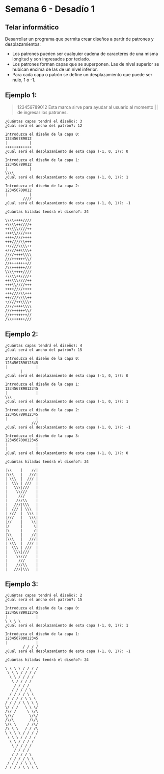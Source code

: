 Semana 6 - Desadío 1
====================

Telar informático
-----------------

Desarrollar un programa que permita crear diseños a partir de patrones y
desplazamientos:

- Los patrones pueden ser cualquier cadena de caracteres de una misma
longitud y son ingresados por teclado.
- Los patrones forman capas que se superponen. Las de nivel superior se
hubican encima de las de un nivel inferior.
- Para cada capa o patrón se define un desplazamiento que puede ser
nulo, 1 o -1.

Ejemplo 1:
----------

>123456789012       Esta marca sirve para ayudar al usuario al momento
>|          |       de ingresar los patrones.

<!-- language: lang-bash -->

    ¿Cuántas capas tendrá el diseño?: 3
    ¿Cuál será el ancho del patrón?: 12

    Introduzca el diseño de la capa 0:
    123456789012
    |          |
    ++++++++++++
    ¿Cuál será el desplazamiento de esta capa (-1, 0, 1)?: 0

    Introduzca el diseño de la capa 1:
    123456789012
    |          |
    \\\\        
    ¿Cuál será el desplazamiento de esta capa (-1, 0, 1)?: 1

    Introduzca el diseño de la capa 2:
    123456789012
    |          |
            ////
    ¿Cuál será el desplazamiento de esta capa (-1, 0, 1)?: -1

    ¿Cuántas hiladas tendrá el diseño?: 24

    \\\\++++////
    +\\\\++////+
    ++\\\\////++
    +++\\////+++
    ++++////++++
    +++////\\+++
    ++////\\\\++
    +////++\\\\+
    ////++++\\\\
    ///++++++\\/
    //++++++++//
    /\\++++++///
    \\\\++++////
    +\\\\++////+
    ++\\\\////++
    +++\\////+++
    ++++////++++
    +++////\\+++
    ++////\\\\++
    +////++\\\\+
    ////++++\\\\
    ///++++++\\/
    //++++++++//
    /\\++++++///

Ejemplo 2:
----------

<!-- language: lang-bash -->

    ¿Cuántas capas tendrá el diseño?: 4
    ¿Cuál será el ancho del patrón?: 15

    Introduzca el diseño de la capa 0:
    123456789012345
    |             |
           |       
    ¿Cuál será el desplazamiento de esta capa (-1, 0, 1)?: 0

    Introduzca el diseño de la capa 1:
    123456789012345
    |             |
    \\\            
    ¿Cuál será el desplazamiento de esta capa (-1, 0, 1)?: 1

    Introduzca el diseño de la capa 2:
    123456789012345
    |             |
                ///
    ¿Cuál será el desplazamiento de esta capa (-1, 0, 1)?: -1

    Introduzca el diseño de la capa 3:
    123456789012345
    |             |
    |             |
    ¿Cuál será el desplazamiento de esta capa (-1, 0, 1)?: 0

    ¿Cuántas hiladas tendrá el diseño?: 24

    |\\    |    //|
    |\\\   |   ///|
    | \\\  |  /// |
    |  \\\ | ///  |
    |   \\\|///   |
    |    \\///    |
    |     ///     |
    |    ///\\    |
    |   ///|\\\   |
    |  /// | \\\  |
    | ///  |  \\\ |
    |///   |   \\\|
    |//    |    \\|
    |/     |     \|
    |\     |     /|
    |\\    |    //|
    |\\\   |   ///|
    | \\\  |  /// |
    |  \\\ | ///  |
    |   \\\|///   |
    |    \\///    |
    |     ///     |
    |    ///\\    |
    |   ///|\\\   |

Ejemplo 3:
----------

<!-- language: lang-bash -->

    ¿Cuántas capas tendrá el diseño?: 2
    ¿Cuál será el ancho del patrón?: 15
    
    Introduzca el diseño de la capa 0:
    123456789012345
    |             |
    \ \ \ \        
    ¿Cuál será el desplazamiento de esta capa (-1, 0, 1)?: 1
    
    Introduzca el diseño de la capa 1:
    123456789012345
    |             |
            / / / /
    ¿Cuál será el desplazamiento de esta capa (-1, 0, 1)?: -1
    
    ¿Cuántas hiladas tendrá el diseño?: 24
    
    \ \ \ \ / / / /
     \ \ \ / / / / 
      \ \ / / / /  
       \ / / / /   
        / / / /    
       / / / / \   
      / / / / \ \  
     / / / / \ \ \ 
    / / / / \ \ \ \
    \/ / /   \ \ \/
    /\/ /     \ \/\
    \/\/       \/\/
    /\/\       /\/\
    \/\ \     / /\/
    /\ \ \   / / /\
    \ \ \ \ / / / /
     \ \ \ / / / / 
      \ \ / / / /  
       \ / / / /   
        / / / /    
       / / / / \   
      / / / / \ \  
     / / / / \ \ \ 
    / / / / \ \ \ \
